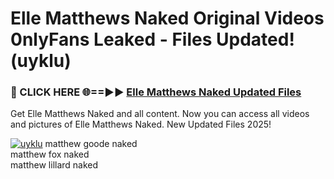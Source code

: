 # Elle Matthews Naked Original Videos 0nlyFans Leaked - Files Updated! (uyklu)

<h3>🔴 CLICK HERE 🌐==►► <a href="https://tinyurl.com/up5wt9bj" rel="nofollow">Elle Matthews Naked Updated Files</a></h3>

Get Elle Matthews Naked and all content. Now you can access all videos and pictures of Elle Matthews Naked. New Updated Files 2025!

[![uyklu](https://i.imgur.com/ABiUzMV.gif)](https://tinyurl.com/up5wt9bj)
matthew goode naked<br>
matthew fox naked<br>
matthew lillard naked